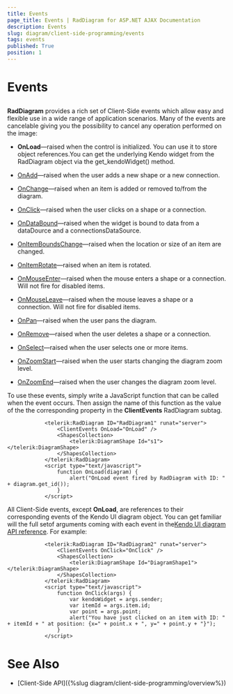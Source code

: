 ```yaml
---
title: Events
page_title: Events | RadDiagram for ASP.NET AJAX Documentation
description: Events
slug: diagram/client-side-programming/events
tags: events
published: True
position: 1
---
```


# Events



## 

**RadDiagram** provides a rich set of Client-Side events which allow easy and flexible use in a wide range of application scenarios.	Many of the events are cancelable giving you the possibility to cancel any operation performed on the image:

* **OnLoad**—raised when the control is initialized. You can use it to store object references.You can get the underlying Kendo widget from the RadDiagram object via the get_kendoWidget() method.

* [OnAdd](http://docs.telerik.com/kendo-ui/api/javascript/dataviz/ui/diagram#events-add)—raised when the user adds a new shape or a new connection.

* [OnChange](http://docs.telerik.com/kendo-ui/api/javascript/dataviz/ui/diagram#events-change)—raised when an item is added or removed to/from the diagram.

* [OnClick](http://docs.telerik.com/kendo-ui/api/javascript/dataviz/ui/diagram#events-click)—raised when the user clicks on a shape or a connection.

* [OnDataBound](http://docs.telerik.com/kendo-ui/api/javascript/dataviz/ui/diagram#events-dataBound)—raised when the widget is bound to data from a dataDource and a connectionsDataSource.

* [OnItemBoundsChange](http://docs.telerik.com/kendo-ui/api/javascript/dataviz/ui/diagram#events-itemBoundsChange)—raised when the location or size of an item are changed.

* [OnItemRotate](http://docs.telerik.com/kendo-ui/api/javascript/dataviz/ui/diagram#events-itemRotate)—raised when an item is rotated.

* [OnMouseEnter](http://docs.telerik.com/kendo-ui/api/javascript/dataviz/ui/diagram#events-mouseEnter)—raised when the mouse enters a shape or a connection. Will not fire for disabled items.

* [OnMouseLeave](http://docs.telerik.com/kendo-ui/api/javascript/dataviz/ui/diagram#events-mouseLeave)—raised when the mouse leaves a shape or a connection. Will not fire for disabled items.

* [OnPan](http://docs.telerik.com/kendo-ui/api/javascript/dataviz/ui/diagram#events-pan)—raised when the user pans the diagram.

* [OnRemove](http://docs.telerik.com/kendo-ui/api/javascript/dataviz/ui/diagram#events-remove)—raised when the user deletes a shape or a connection.

* [OnSelect](http://docs.telerik.com/kendo-ui/api/javascript/dataviz/ui/diagram#events-select)—raised when the user selects one or more items.

* [OnZoomStart](http://docs.telerik.com/kendo-ui/api/javascript/dataviz/ui/diagram#events-zoomStart)—raised when the user starts changing the diagram zoom level.

* [OnZoomEnd](http://docs.telerik.com/kendo-ui/api/javascript/dataviz/ui/diagram#events-zoomEnd)—raised when the user changes the diagram zoom level.

To use these events, simply write a JavaScript function that can be called when the event occurs. Then assign the name of this function as the value of the the	corresponding property in the **ClientEvents** RadDiagram subtag.

````ASPNET
	      	<telerik:RadDiagram ID="RadDiagram1" runat="server">
				<ClientEvents OnLoad="OnLoad" />
				<ShapesCollection>
					<telerik:DiagramShape Id="s1"></telerik:DiagramShape>
				</ShapesCollection>
			</telerik:RadDiagram>
			<script type="text/javascript">
				function OnLoad(diagram) {
					alert("OnLoad event fired by RadDiagram with ID: " + diagram.get_id());
				}
			</script>
````



All Client-Side events, except **OnLoad**, are references to their corresponding events of the Kendo UI diagram object. You can get familiar will the full setof arguments coming with each event in the[Kendo UI diagram API reference](http://docs.telerik.com/kendo-ui/api/javascript/dataviz/ui/diagram#events). For example:

````ASPNET
			<telerik:RadDiagram ID="RadDiagram2" runat="server">
				<ClientEvents OnClick="OnClick" />
				<ShapesCollection>
					<telerik:DiagramShape Id="DiagramShape1"></telerik:DiagramShape>
				</ShapesCollection>
			</telerik:RadDiagram>
			<script type="text/javascript">
				function OnClick(args) {
					var kendoWidget = args.sender;
					var itemId = args.item.id;
					var point = args.point;
					alert("You have just clicked on an item with ID: " + itemId + " at position: {x=" + point.x + ", y=" + point.y + "}");
				}
			</script>
````



# See Also

 * [Client-Side API]({%slug diagram/client-side-programming/overview%})
